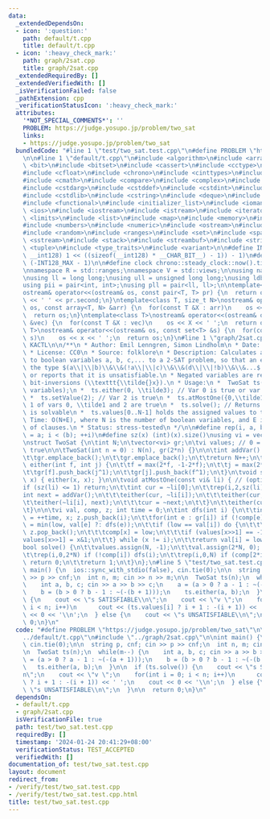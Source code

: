 ```yaml
---
data:
  _extendedDependsOn:
  - icon: ':question:'
    path: default/t.cpp
    title: default/t.cpp
  - icon: ':heavy_check_mark:'
    path: graph/2sat.cpp
    title: graph/2sat.cpp
  _extendedRequiredBy: []
  _extendedVerifiedWith: []
  _isVerificationFailed: false
  _pathExtension: cpp
  _verificationStatusIcon: ':heavy_check_mark:'
  attributes:
    '*NOT_SPECIAL_COMMENTS*': ''
    PROBLEM: https://judge.yosupo.jp/problem/two_sat
    links:
    - https://judge.yosupo.jp/problem/two_sat
  bundledCode: "#line 1 \"test/two_sat.test.cpp\"\n#define PROBLEM \"https://judge.yosupo.jp/problem/two_sat\"\
    \n\n#line 1 \"default/t.cpp\"\n#include <algorithm>\n#include <array>\n#include\
    \ <bit>\n#include <bitset>\n#include <cassert>\n#include <cctype>\n#include <cfenv>\n\
    #include <cfloat>\n#include <chrono>\n#include <cinttypes>\n#include <climits>\n\
    #include <cmath>\n#include <compare>\n#include <complex>\n#include <concepts>\n\
    #include <cstdarg>\n#include <cstddef>\n#include <cstdint>\n#include <cstdio>\n\
    #include <cstdlib>\n#include <cstring>\n#include <deque>\n#include <fstream>\n\
    #include <functional>\n#include <initializer_list>\n#include <iomanip>\n#include\
    \ <ios>\n#include <iostream>\n#include <istream>\n#include <iterator>\n#include\
    \ <limits>\n#include <list>\n#include <map>\n#include <memory>\n#include <new>\n\
    #include <numbers>\n#include <numeric>\n#include <ostream>\n#include <queue>\n\
    #include <random>\n#include <ranges>\n#include <set>\n#include <span>\n#include\
    \ <sstream>\n#include <stack>\n#include <streambuf>\n#include <string>\n#include\
    \ <tuple>\n#include <type_traits>\n#include <variant>\n\n#define INT128_MAX (__int128)(((unsigned\
    \ __int128) 1 << ((sizeof(__int128) * __CHAR_BIT__) - 1)) - 1)\n#define INT128_MIN\
    \ (-INT128_MAX - 1)\n\n#define clock chrono::steady_clock::now().time_since_epoch().count()\n\
    \nnamespace R = std::ranges;\nnamespace V = std::views;\n\nusing namespace std;\n\
    \nusing ll = long long;\nusing ull = unsigned long long;\nusing ldb = long double;\n\
    using pii = pair<int, int>;\nusing pll = pair<ll, ll>;\n\ntemplate<class T>\n\
    ostream& operator<<(ostream& os, const pair<T, T> pr) {\n  return os << pr.first\
    \ << ' ' << pr.second;\n}\ntemplate<class T, size_t N>\nostream& operator<<(ostream&\
    \ os, const array<T, N> &arr) {\n  for(const T &X : arr)\n    os << X << ' ';\n\
    \  return os;\n}\ntemplate<class T>\nostream& operator<<(ostream& os, const vector<T>\
    \ &vec) {\n  for(const T &X : vec)\n    os << X << ' ';\n  return os;\n}\ntemplate<class\
    \ T>\nostream& operator<<(ostream& os, const set<T> &s) {\n  for(const T &x :\
    \ s)\n    os << x << ' ';\n  return os;\n}\n#line 1 \"graph/2sat.cpp\"\n//source:\
    \ KACTL\n\n/**\n * Author: Emil Lenngren, Simon Lindholm\n * Date: 2011-11-29\n\
    \ * License: CC0\n * Source: folklore\n * Description: Calculates a valid assignment\
    \ to boolean variables a, b, c,... to a 2-SAT problem, so that an expression of\
    \ the type $(a\\|\\|b)\\&\\&(!a\\|\\|c)\\&\\&(d\\|\\|!b)\\&\\&...$ becomes true,\
    \ or reports that it is unsatisfiable.\n * Negated variables are represented by\
    \ bit-inversions (\\texttt{\\tilde{}x}).\n * Usage:\n *  TwoSat ts(number of boolean\
    \ variables);\n *  ts.either(0, \\tilde3); // Var 0 is true or var 3 is false\n\
    \ *  ts.setValue(2); // Var 2 is true\n *  ts.atMostOne({0,\\tilde1,2}); // <=\
    \ 1 of vars 0, \\tilde1 and 2 are true\n *  ts.solve(); // Returns true iff it\
    \ is solvable\n *  ts.values[0..N-1] holds the assigned values to the vars\n *\
    \ Time: O(N+E), where N is the number of boolean variables, and E is the number\
    \ of clauses.\n * Status: stress-tested\n */\n\n#define rep(i, a, b) for(int i\
    \ = a; i < (b); ++i)\n#define sz(x) (int)(x).size()\nusing vi = vector<int>;\n\
    \nstruct TwoSat {\n\tint N;\n\tvector<vi> gr;\n\tvi values; // 0 = false, 1 =\
    \ true\n\n\tTwoSat(int n = 0) : N(n), gr(2*n) {}\n\n\tint addVar() { // (optional)\n\
    \t\tgr.emplace_back();\n\t\tgr.emplace_back();\n\t\treturn N++;\n\t}\n\n\tvoid\
    \ either(int f, int j) {\n\t\tf = max(2*f, -1-2*f);\n\t\tj = max(2*j, -1-2*j);\n\
    \t\tgr[f].push_back(j^1);\n\t\tgr[j].push_back(f^1);\n\t}\n\tvoid setValue(int\
    \ x) { either(x, x); }\n\n\tvoid atMostOne(const vi& li) { // (optional)\n\t\t\
    if (sz(li) <= 1) return;\n\t\tint cur = ~li[0];\n\t\trep(i,2,sz(li)) {\n\t\t\t\
    int next = addVar();\n\t\t\teither(cur, ~li[i]);\n\t\t\teither(cur, next);\n\t\
    \t\teither(~li[i], next);\n\t\t\tcur = ~next;\n\t\t}\n\t\teither(cur, ~li[1]);\n\
    \t}\n\n\tvi val, comp, z; int time = 0;\n\tint dfs(int i) {\n\t\tint low = val[i]\
    \ = ++time, x; z.push_back(i);\n\t\tfor(int e : gr[i]) if (!comp[e])\n\t\t\tlow\
    \ = min(low, val[e] ?: dfs(e));\n\t\tif (low == val[i]) do {\n\t\t\tx = z.back();\
    \ z.pop_back();\n\t\t\tcomp[x] = low;\n\t\t\tif (values[x>>1] == -1)\n\t\t\t\t\
    values[x>>1] = x&1;\n\t\t} while (x != i);\n\t\treturn val[i] = low;\n\t}\n\n\t\
    bool solve() {\n\t\tvalues.assign(N, -1);\n\t\tval.assign(2*N, 0); comp = val;\n\
    \t\trep(i,0,2*N) if (!comp[i]) dfs(i);\n\t\trep(i,0,N) if (comp[2*i] == comp[2*i+1])\
    \ return 0;\n\t\treturn 1;\n\t}\n};\n#line 5 \"test/two_sat.test.cpp\"\n\nint\
    \ main() {\n  ios::sync_with_stdio(false), cin.tie(0);\n\n  string p, cnf; cin\
    \ >> p >> cnf;\n  int n, m; cin >> n >> m;\n\n  TwoSat ts(n);\n  while(m--) {\n\
    \    int a, b, c; cin >> a >> b >> c;\n    a = (a > 0 ? a - 1 : ~(-(a + 1)));\n\
    \    b = (b > 0 ? b - 1 : ~(-(b + 1)));\n    ts.either(a, b);\n  }\n\n  if (ts.solve())\
    \ {\n    cout << \"s SATISFIABLE\\n\";\n    cout << \"v \";\n    for(int i = 0;\
    \ i < n; i++)\n      cout << (ts.values[i] ? i + 1 : -(i + 1)) << ' ';\n    cout\
    \ << 0 << '\\n';\n  } else {\n    cout << \"s UNSATISFIABLE\\n\";\n  }\n\n  return\
    \ 0;\n}\n"
  code: "#define PROBLEM \"https://judge.yosupo.jp/problem/two_sat\"\n\n#include \"\
    ../default/t.cpp\"\n#include \"../graph/2sat.cpp\"\n\nint main() {\n  ios::sync_with_stdio(false),\
    \ cin.tie(0);\n\n  string p, cnf; cin >> p >> cnf;\n  int n, m; cin >> n >> m;\n\
    \n  TwoSat ts(n);\n  while(m--) {\n    int a, b, c; cin >> a >> b >> c;\n    a\
    \ = (a > 0 ? a - 1 : ~(-(a + 1)));\n    b = (b > 0 ? b - 1 : ~(-(b + 1)));\n \
    \   ts.either(a, b);\n  }\n\n  if (ts.solve()) {\n    cout << \"s SATISFIABLE\\\
    n\";\n    cout << \"v \";\n    for(int i = 0; i < n; i++)\n      cout << (ts.values[i]\
    \ ? i + 1 : -(i + 1)) << ' ';\n    cout << 0 << '\\n';\n  } else {\n    cout <<\
    \ \"s UNSATISFIABLE\\n\";\n  }\n\n  return 0;\n}\n"
  dependsOn:
  - default/t.cpp
  - graph/2sat.cpp
  isVerificationFile: true
  path: test/two_sat.test.cpp
  requiredBy: []
  timestamp: '2024-01-24 20:41:29+08:00'
  verificationStatus: TEST_ACCEPTED
  verifiedWith: []
documentation_of: test/two_sat.test.cpp
layout: document
redirect_from:
- /verify/test/two_sat.test.cpp
- /verify/test/two_sat.test.cpp.html
title: test/two_sat.test.cpp
---
```


